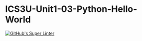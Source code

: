 # ICS3U-Unit1-03-Python-Hello-World

[![GitHub's Super Linter](https://github.com/haokai-li/ICS3U-Unit1-03-Python-Hello-World/workflows/GitHub's%20Super%20Linter/badge.svg)](https://github.com/haokai-li/ICS3U-Unit1-03-Python-Hello-World/actions)
